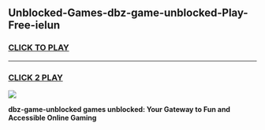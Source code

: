 
## Unblocked-Games-dbz-game-unblocked-Play-Free-ielun
<h3>
<a href="https://premium76.site?title=dbz-game-unblocked&ref=17A">CLICK TO PLAY</a></h3>
<hr>

<h3>
<a href="https://premium76.site?title=dbz-game-unblocked&ref=17A">CLICK 2 PLAY</a>
  
</h3>

<a href="https://premium76.site?title=dbz-game-unblocked&ref=17A"><img src="https://clearcache.store/games.png"></a>


**dbz-game-unblocked games unblocked: Your Gateway to Fun and Accessible Online Gaming**
